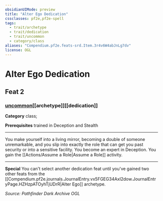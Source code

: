 ```yaml
---
obsidianUIMode: preview
title: "Alter Ego Dedication"
cssclasses: pf2e,pf2e-spell
tags:
  - trait/archetype
  - trait/dedication
  - trait/uncommon
  - category/class
aliases: "Compendium.pf2e.feats-srd.Item.3r4v6W4abJnLg7dv"
license: OGL
---
```

# Alter Ego Dedication
## Feat 2
### [uncommon](uncommon "Uncommon Rarity Trait")[[archetype]][[dedication]]

**Category** class; 



**Prerequisites** trained in Deception and Stealth
* * *
You make yourself into a living mirror, becoming a double of someone unremarkable, and you slip into exactly the role that can get you past security or into a sensitive facility. You become an expert in Deception. You gain the [[Actions/Assume a Role|Assume a Role]] activity.

* * *

**Special** You can't select another dedication feat until you've gained two other feats from the [[Compendium.pf2e.journals.JournalEntry.vx5FGEG34AxI2dow.JournalEntryPage.HZHzpATOyhTjUDrR|Alter Ego]] archetype.

*Source: Pathfinder Dark Archive*
*OGL*